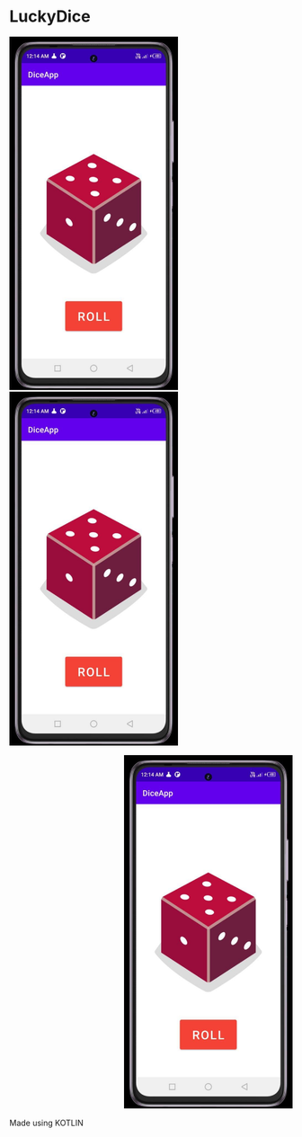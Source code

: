 # LuckyDice
<p align  = "left">
<img src = "app/src/main/res/drawable/shot01.jpg" width = "300">
<img src = "app/src/main/res/drawable/shot2.jpg" width = "300">
</p>
<p align  = "right">
<img src = "app/src/main/res/drawable/shot2.jpg" width = "300">
</p>
Made using KOTLIN


